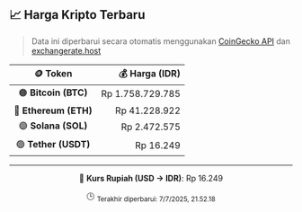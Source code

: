 

<!-- HARGA_KRIPTO -->
## 📈 Harga Kripto Terbaru

> Data ini diperbarui secara otomatis menggunakan [CoinGecko API](https://www.coingecko.com/) dan [exchangerate.host](https://exchangerate.host/)

<div align="center">

| 🪙 Token | 💰 Harga (IDR) |
|:------:|---------------:|
| 🟠 **Bitcoin (BTC)**   | Rp 1.758.729.785 |
| 🔵 **Ethereum (ETH)**  | Rp 41.228.922 |
| 🟣 **Solana (SOL)**    | Rp 2.472.575 |
| 🟢 **Tether (USDT)**   | Rp 16.249 |

---

💱 **Kurs Rupiah (USD → IDR)**: Rp 16.249

🕒 <sub>Terakhir diperbarui: 7/7/2025, 21.52.18</sub>

</div>
<!-- /HARGA_KRIPTO -->